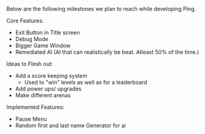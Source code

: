 Below are the following milestones we plan to reach while developing Ping.



Core Features:
- Exit Button in Title screen
- Debug Mode
- Bigger Game Window
- Remediated AI (AI that can realistically be beat. Atleast 50% of the time.)


Ideas to Flesh out:
- Add a score keeping system
    - Used to "win" levels as well as for a leaderboard
- Add power ups/ upgrades
- Make different arenas


Implemented Features:
- Pause Menu
- Random first and last name Generator for ai